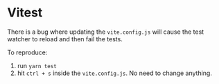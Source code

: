 # Vitest

There is a bug where updating the `vite.config.js` will cause the test watcher to reload and then fail the tests.

To reproduce:

1. run `yarn test`
2. hit `ctrl + s` inside the `vite.config.js`. No need to change anything.
